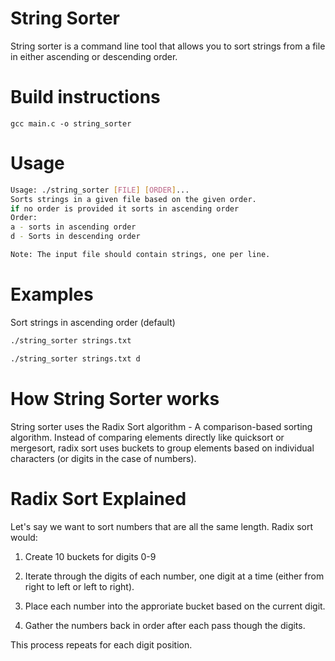 # String Sorter
String sorter is a command line tool that allows you to sort strings from a file in either ascending or descending order.

# Build instructions
```
gcc main.c -o string_sorter
```

# Usage
```bash
Usage: ./string_sorter [FILE] [ORDER]...
Sorts strings in a given file based on the given order.
if no order is provided it sorts in ascending order
Order:
a - sorts in ascending order
d - Sorts in descending order

Note: The input file should contain strings, one per line.
```

# Examples
Sort strings in ascending order (default)
```bash
./string_sorter strings.txt
```

```bash
./string_sorter strings.txt d
```

# How String Sorter works
String sorter uses the Radix Sort algorithm - A comparison-based sorting algorithm. Instead of comparing elements directly like quicksort or mergesort, radix sort uses buckets to group elements based on individual characters (or digits in the case of numbers).

# Radix Sort Explained
Let's say we want to sort numbers that are all the same length. Radix sort would:
1. Create 10 buckets for digits 0-9

2. Iterate through the digits of each number, one digit at a time (either from right to left or left to right).

3. Place each number into the approriate bucket based on the current digit.

4. Gather the numbers back in order after each pass though the digits.

This process repeats for each digit position.
